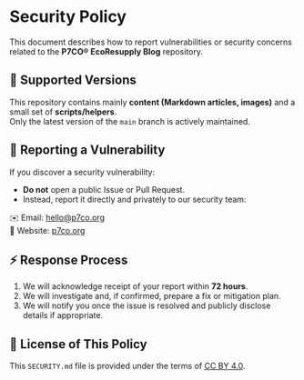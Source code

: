 # Security Policy

This document describes how to report vulnerabilities or security concerns related to the **P7CO® EcoResupply Blog** repository.

## 🔐 Supported Versions

This repository contains mainly **content (Markdown articles, images)** and a small set of **scripts/helpers**.  
Only the latest version of the `main` branch is actively maintained.

## 📩 Reporting a Vulnerability

If you discover a security vulnerability:

- **Do not** open a public Issue or Pull Request.  
- Instead, report it directly and privately to our security team:

✉️ Email: hello@p7co.org  
🔗 Website: [p7co.org](https://p7co.org)

## ⚡ Response Process

1. We will acknowledge receipt of your report within **72 hours**.  
2. We will investigate and, if confirmed, prepare a fix or mitigation plan.  
3. We will notify you once the issue is resolved and publicly disclose details if appropriate.  

## 📜 License of This Policy

This `SECURITY.md` file is provided under the terms of [CC BY 4.0](https://creativecommons.org/licenses/by/4.0/).
